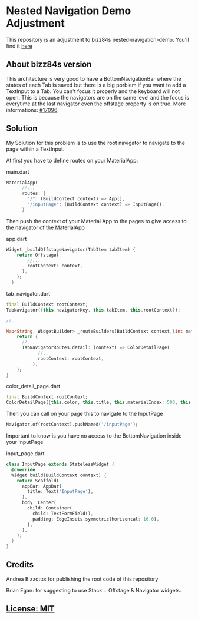# Nested Navigation Demo Adjustment
This repository is an adjustment to bizz84s nested-navigation-demo.
You'll find it [here](https://github.com/bizz84/nested-navigation-demo-flutter)

## About bizz84s version
This architecture is very good to have a BottomNavigationBar where the states of each Tab is saved but there is a big porblem if you want to add a TextInput to a Tab. You can't focus it properly and the keyboard will not open. This is because the navigators are on the same level and the focus is everytime at the last navigator even the offstage property is on true. More informations: [#17096](https://github.com/flutter/flutter/issues/17098)

## Solution
My Solution for this problem is to use the root navigator to navigate to the page within a TextInput.

At first you have to define routes on your MaterialApp:

main.dart
```dart
MaterialApp(
      //...
      routes: {
        "/": (BuildContext context) => App(),
        "/inputPage": (BuildContext context) => InputPage(),
      }
```

Then push the context of your Material App to the pages to give access to the navigator of the MaterialApp

app.dart
```dart
Widget _buildOffstageNavigator(TabItem tabItem) {
    return Offstage(
        //...
        rootContext: context,
      ),
    );
  }
```
tab_navigator.dart
```dart
final BuildContext rootContext;
TabNavigator({this.navigatorKey, this.tabItem, this.rootContext});

//...

Map<String, WidgetBuilder> _routeBuilders(BuildContext context,{int materialIndex: 500}) {
    return {
      //...
      TabNavigatorRoutes.detail: (context) => ColorDetailPage(
            //..
            rootContext: rootContext,
          ),
    };
}
```

color_detail_page.dart
```dart
final BuildContext rootContext;
ColorDetailPage({this.color, this.title, this.materialIndex: 500, this.rootContext});
```

Then you can call on your page this to navigate to the InputPage
```dart
Navigator.of(rootContext).pushNamed('/inputPage');
```

Important to know is you have no access to the BottomNavigation inside your InputPage

input_page.dart
```dart
class InputPage extends StatelessWidget {
  @override
  Widget build(BuildContext context) {
    return Scaffold(
      appBar: AppBar(
        title: Text('InputPage'),
      ),
      body: Center(
        child: Container(
          child: TextFormField(),
          padding: EdgeInsets.symmetric(horizontal: 16.0),
        ),
      ),
    );
  }
}
```

## Credits
Andrea Bizzotto: for publishing the root code of this repository

Brian Egan: for suggesting to use Stack + Offstage & Navigator widgets.

## [License: MIT](https://github.com/bizz84/nested-navigation-demo-flutter/blob/master/LICENSE.md)
